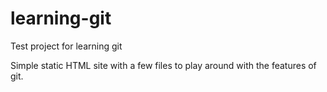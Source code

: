 # learning-git
Test project for learning git

Simple static HTML site with a few files to play around with the features of git.

